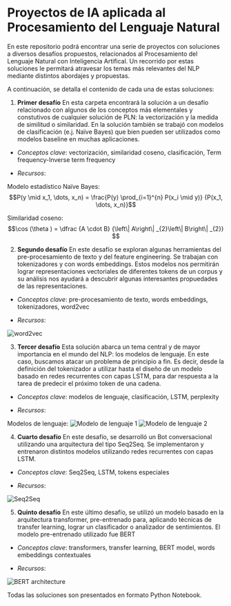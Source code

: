 # Proyectos de IA aplicada al Procesamiento del Lenguaje Natural

En este repositorio podrá encontrar una serie de proyectos con soluciones a diversos desafíos propuestos, relacionados al Procesamiento del Lenguaje Natural con Inteligencia Artifical. Un recorrido por estas soluciones le permitará atravesar los temas más relevantes del NLP mediante distintos abordajes y propuestas.

A continuación, se detalla el contenido de cada una de estas soluciones:

1. **Primer desafío**
En esta carpeta encontrará la solución a un desafío relacionado con algunos de los conceptos más elementales y constutivos de cualquier solución de PLN: la vectorización y la medida de similitud o similaridad. En la solución también se trabajó con modelos de clasificación (e.j. Naïve Bayes) que bien pueden ser utilizados como modelos baseline en muchas aplicaciones.

* *Conceptos clave*: vectorización, similaridad coseno, clasificación, Term frequency-Inverse term frequency

* *Recursos*:

Modelo estadístico Naïve Bayes: 
$$P(y \mid x_1, \dots, x_n) = \frac{P(y) \prod_{i=1}^{n} P(x_i \mid y)}
                                 {P(x_1, \dots, x_n)}$$

Similaridad coseno:
$$\cos (\theta ) =   \dfrac {A \cdot B} {\left\| A\right\| _{2}\left\| B\right\| _{2}} $$


2. **Segundo desafío**
En este desafío se exploran algunas herramientas del pre-procesamiento de texto y del feature engineering. Se trabajan con tokenizadores y con words embeddings. Estos modelos nos permitirán lograr representaciones vectoriales de diferentes tokens de un corpus y su análisis nos ayudará a descubrir algunas interesantes propuedades de las representaciones.

* *Conceptos clave*: pre-procesamiento de texto, words embeddings, tokenizadores, word2vec

* *Recursos*:

![word2vec](https://swimm.io/wp-content/webp-express/webp-images/uploads/2023/11/word2vec--1024x559.png.webp)

3. **Tercer desafío**
Esta solución abarca un tema central y de mayor importancia en el mundo del NLP: los modelos de lenguaje. En este caso, buscamos atacar un problema de principio a fin. Es decir, desde la definición del tokenizador a utilizar hasta el diseño de un modelo basado en redes recurrentes con capas LSTM, para dar respuesta a la tarea de predecir el próximo token de una cadena.

* *Conceptos clave*: modelos de lenguaje, clasificación, LSTM, perplexity

* *Recursos*:

Modelos de lenguaje: 
![Modelo de lenguaje 1](https://thegradient.pub/content/images/2019/10/Screenshot-from-2019-10-08-15-56-38-2.png)
![Modelo de lenguaje 2](https://thegradient.pub/content/images/2019/10/lm-1.png)

4. **Cuarto desafío**
En este desafío, se desarrolló un Bot conversacional utilizando una arquitectura del tipo Seq2Seq. Se implementaron y entrenaron distintos modelos utilizando redes recurrentes con capas LSTM.

* *Conceptos clave*: Seq2Seq, LSTM, tokens especiales

* *Recursos*:

![Seq2Seq](https://pytorch.org/tutorials/_images/seq2seq.png)

5. **Quinto desafío**
En este último desafío, se utilizó un modelo basado en la arquitectura transformer, pre-entrenado para, aplicando técnicas de transfer learning, lograr un clasificador o analizador de sentimientos. El modelo pre-entrenado utilizado fue BERT

* *Conceptos clave*: transformers, transfer learning, BERT model, words embeddings contextuales

* *Recursos*:

![BERT architecture](https://miro.medium.com/v2/resize:fit:786/format:webp/0*ViwaI3Vvbnd-CJSQ.png)

Todas las soluciones son presentados en formato Python Notebook.